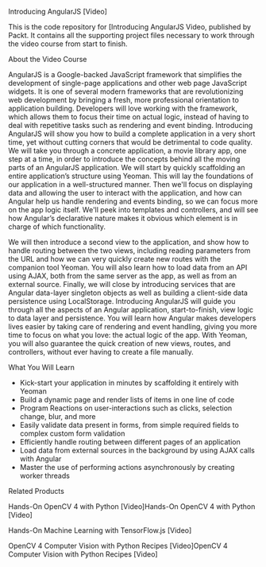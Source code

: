 Introducing AngularJS [Video]

This is the code repository for [Introducing AngularJS Video, published by Packt. It contains all the supporting project files necessary to work through the video course from start to finish.

About the Video Course

AngularJS is a Google-backed JavaScript framework that simplifies the development of single-page applications and other web page JavaScript widgets. It is one of several modern frameworks that are revolutionizing web development by bringing a fresh, more professional orientation to application building. Developers will love working with the framework, which allows them to focus their time on actual logic, instead of having to deal with repetitive tasks such as rendering and event binding. Introducing AngularJS will show you how to build a complete application in a very short time, yet without cutting corners that would be detrimental to code quality. We will take you through a concrete application, a movie library app, one step at a time, in order to introduce the concepts behind all the moving parts of an AngularJS application. We will start by quickly scaffolding an entire application’s structure using Yeoman. This will lay the foundations of our application in a well-structured manner. Then we'll focus on displaying data and allowing the user to interact with the application, and how can Angular help us handle rendering and events binding, so we can focus more on the app logic itself. We'll peek into templates and controllers, and will see how Angular’s declarative nature makes it obvious which element is in charge of which functionality.

We will then introduce a second view to the application, and show how to handle routing between the two views, including reading parameters from the URL and how we can very quickly create new routes with the companion tool Yeoman. You will also learn how to load data from an API using AJAX, both from the same server as the app, as well as from an external source. Finally, we will close by introducing services that are Angular data-layer singleton objects as well as building a client-side data persistence using LocalStorage. Introducing AngularJS will guide you through all the aspects of an Angular application, start-to-finish, view logic to data layer and persistence. You will learn how Angular makes developers lives easier by taking care of rendering and event handling, giving you more time to focus on what you love: the actual logic of the app. With Yeoman, you will also guarantee the quick creation of new views, routes, and controllers, without ever having to create a file manually.

What You Will Learn

<DIV class=book-info-will-learn-text> <UL> <LI>Kick-start your application in minutes by scaffolding it entirely with Yeoman <LI>Build a dynamic page and render lists of items in one line of code <LI>Program Reactions on user-interactions such as clicks, selection change, blur, and more <LI>Easily validate data present in forms, from simple required fields to complex custom form validation <LI>Efficiently handle routing between different pages of an application <LI>Load data from external sources in the background by using AJAX calls with Angular <LI>Master the use of performing actions asynchronously by creating worker threads</LI></UL></DIV>
Related Products

Hands-On OpenCV 4 with Python [Video]Hands-On OpenCV 4 with Python [Video]

Hands-On Machine Learning with TensorFlow.js [Video]

OpenCV 4 Computer Vision with Python Recipes [Video]OpenCV 4 Computer Vision with Python Recipes [Video]
